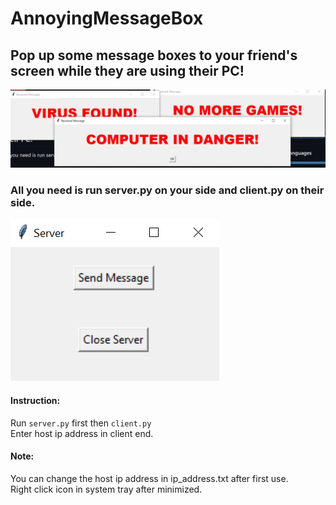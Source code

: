 # AnnoyingMessageBox

## Pop up some message boxes to your friend's screen while they are using their PC!
![messagebox screenshot](pic/messagebox.png)
### All you need is run server.py on your side and client.py on their side.
![window screenshot](pic/window.png)
#### Instruction:
Run `server.py` first then `client.py`<br>
Enter host ip address in client end.
#### Note:
You can change the host ip address in ip_address.txt after first use.<br>
Right click icon in system tray after minimized.
